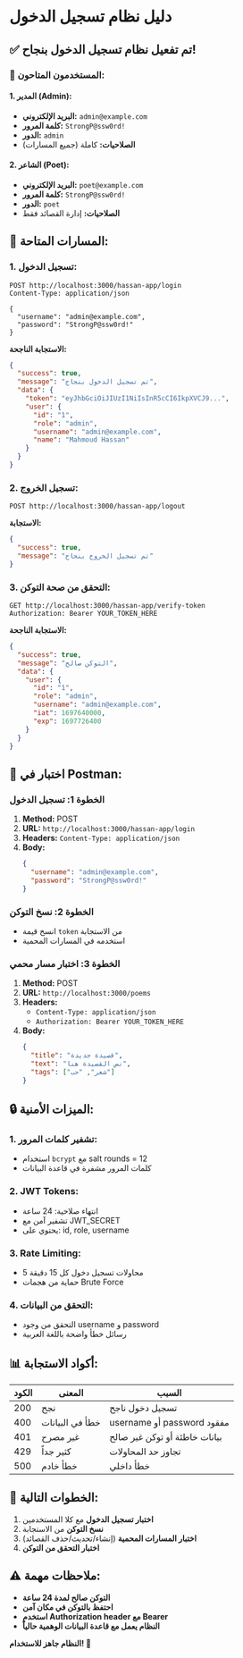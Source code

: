 # دليل نظام تسجيل الدخول

## ✅ تم تفعيل نظام تسجيل الدخول بنجاح!

### 🔐 **المستخدمون المتاحون:**

#### 1. **المدير (Admin):**
- **البريد الإلكتروني:** `admin@example.com`
- **كلمة المرور:** `StrongP@ssw0rd!`
- **الدور:** `admin`
- **الصلاحيات:** كاملة (جميع المسارات)

#### 2. **الشاعر (Poet):**
- **البريد الإلكتروني:** `poet@example.com`
- **كلمة المرور:** `StrongP@ssw0rd!`
- **الدور:** `poet`
- **الصلاحيات:** إدارة القصائد فقط

## 🚀 **المسارات المتاحة:**

### 1. **تسجيل الدخول:**
```http
POST http://localhost:3000/hassan-app/login
Content-Type: application/json

{
  "username": "admin@example.com",
  "password": "StrongP@ssw0rd!"
}
```

**الاستجابة الناجحة:**
```json
{
  "success": true,
  "message": "تم تسجيل الدخول بنجاح",
  "data": {
    "token": "eyJhbGciOiJIUzI1NiIsInR5cCI6IkpXVCJ9...",
    "user": {
      "id": "1",
      "role": "admin",
      "username": "admin@example.com",
      "name": "Mahmoud Hassan"
    }
  }
}
```

### 2. **تسجيل الخروج:**
```http
POST http://localhost:3000/hassan-app/logout
```

**الاستجابة:**
```json
{
  "success": true,
  "message": "تم تسجيل الخروج بنجاح"
}
```

### 3. **التحقق من صحة التوكن:**
```http
GET http://localhost:3000/hassan-app/verify-token
Authorization: Bearer YOUR_TOKEN_HERE
```

**الاستجابة الناجحة:**
```json
{
  "success": true,
  "message": "التوكن صالح",
  "data": {
    "user": {
      "id": "1",
      "role": "admin",
      "username": "admin@example.com",
      "iat": 1697640000,
      "exp": 1697726400
    }
  }
}
```

## 🧪 **اختبار في Postman:**

### **الخطوة 1: تسجيل الدخول**
1. **Method:** POST
2. **URL:** `http://localhost:3000/hassan-app/login`
3. **Headers:** `Content-Type: application/json`
4. **Body:**
   ```json
   {
     "username": "admin@example.com",
     "password": "StrongP@ssw0rd!"
   }
   ```

### **الخطوة 2: نسخ التوكن**
- انسخ قيمة `token` من الاستجابة
- استخدمه في المسارات المحمية

### **الخطوة 3: اختبار مسار محمي**
1. **Method:** POST
2. **URL:** `http://localhost:3000/poems`
3. **Headers:** 
   - `Content-Type: application/json`
   - `Authorization: Bearer YOUR_TOKEN_HERE`
4. **Body:**
   ```json
   {
     "title": "قصيدة جديدة",
     "text": "نص القصيدة هنا",
     "tags": ["شعر", "حب"]
   }
   ```

## 🔒 **الميزات الأمنية:**

### 1. **تشفير كلمات المرور:**
- استخدام `bcrypt` مع salt rounds = 12
- كلمات المرور مشفرة في قاعدة البيانات

### 2. **JWT Tokens:**
- انتهاء صلاحية: 24 ساعة
- تشفير آمن مع JWT_SECRET
- يحتوي على: id, role, username

### 3. **Rate Limiting:**
- 5 محاولات تسجيل دخول كل 15 دقيقة
- حماية من هجمات Brute Force

### 4. **التحقق من البيانات:**
- التحقق من وجود username و password
- رسائل خطأ واضحة باللغة العربية

## 📊 **أكواد الاستجابة:**

| الكود | المعنى | السبب |
|-------|--------|--------|
| 200 | نجح | تسجيل دخول ناجح |
| 400 | خطأ في البيانات | username أو password مفقود |
| 401 | غير مصرح | بيانات خاطئة أو توكن غير صالح |
| 429 | كثير جداً | تجاوز حد المحاولات |
| 500 | خطأ خادم | خطأ داخلي |

## 🎯 **الخطوات التالية:**

1. **اختبار تسجيل الدخول** مع كلا المستخدمين
2. **نسخ التوكن** من الاستجابة
3. **اختبار المسارات المحمية** (إنشاء/تحديث/حذف القصائد)
4. **اختبار التحقق من التوكن**

## ⚠️ **ملاحظات مهمة:**

- **التوكن صالح لمدة 24 ساعة**
- **احتفظ بالتوكن في مكان آمن**
- **استخدم Authorization header مع Bearer**
- **النظام يعمل مع قاعدة البيانات الوهمية حالياً**

**النظام جاهز للاستخدام! 🚀**
